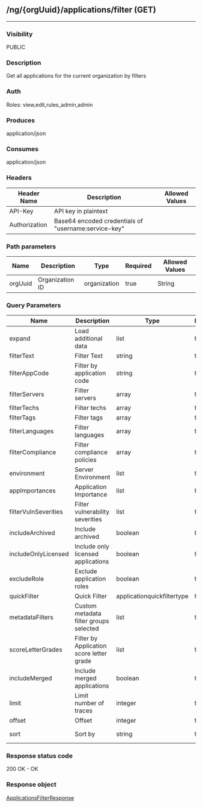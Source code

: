 ## /ng/{orgUuid}/applications/filter (GET)
---
### Visibility
PUBLIC
### Description
Get all applications for the current organization by filters
### Auth
Roles: view,edit,rules_admin,admin
### Produces
application/json
### Consumes
application/json
### Headers
| Header Name | Description | Allowed Values |
| ----------- | ----------- | ----------- |
| API-Key | API key in plaintext |  |
| Authorization | Base64 encoded credentials of &quot;username:service-key&quot; |  |
### Path parameters
| Name | Description | Type | Required | Allowed Values |
| ----------- | ----------- | ----------- | ----------- | ----------- |
| orgUuid | Organization ID | organization | true | String |
### Query Parameters
| Name | Description | Type | Required | Allowed Values |
| ----------- | ----------- | ----------- | ----------- | ----------- |
| expand | Load additional data | list | false | scores,trace_breakdown,license,modules,technologies,production_protected,compliance_policy,coverage,skip_links |
| filterText | Filter Text | string | false | String |
| filterAppCode | Filter by application code | string | false | String |
| filterServers | Filter servers | array | false | String[] |
| filterTechs | Filter techs | array | false | String[] |
| filterTags | Filter tags | array | false | String[] |
| filterLanguages | Filter languages | array | false | String[] |
| filterCompliance | Filter compliance policies | array | false | String[] |
| environment | Server Environment | list | false | List |
| appImportances | Application Importance | list | false | List |
| filterVulnSeverities | Filter vulnerability severities | list | false | List |
| includeArchived | Include archived | boolean | false | boolean |
| includeOnlyLicensed | Include only licensed applications | boolean | false | boolean |
| excludeRole | Exclude application roles | boolean | false | boolean |
| quickFilter | Quick Filter | applicationquickfiltertype | false | ApplicationQuickFilterType |
| metadataFilters | Custom metadata filter groups selected | list | false | List |
| scoreLetterGrades | Filter by Application score letter grade | list | false | List |
| includeMerged | Include merged applications | boolean | false | boolean |
| limit | Limit number of traces | integer | false | Integer |
| offset | Offset | integer | false | Integer |
| sort | Sort by | string | false | appName,-appName,appContextPath,-appContextPath,appLanguage,-appLanguage,appImportance,-appImportance |
### Response status code
200 OK - OK
### Response object
[ApplicationsFilterResponse](<../../objects/ApplicationsFilterResponse.md>)
